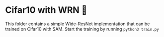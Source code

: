 # Cifar10 with WRN 🌁

This folder contains a simple Wide-ResNet implementation that can be trained on Cifar10 with SAM. Start the training by running `python3 train.py`
